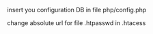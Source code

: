 insert you configuration DB in file php/config.php


change absolute url for file .htpasswd in .htacess